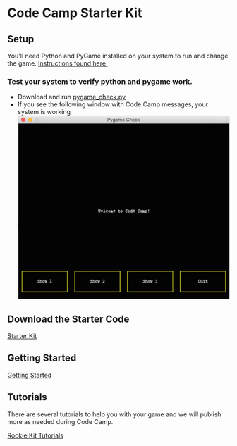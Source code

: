 # Code Camp Starter Kit


## Setup

You'll need Python and PyGame installed on your system
to run and change the game. [Instructions found here.](http://cit.dixie.edu/cs/1410/pygame-installation.php)

### Test your system to verify python and pygame work.
	
*	Download and run [pygame_check.py](thumbdrive-contents/pygame_check.py)
*	If you see the following window with Code Camp messages, your system is working ![PyGame Check](assets/images/pygame_check.png)


## Download the Starter Code

[Starter Kit](thumbdrive-contents/starter-kit-2018.zip?raw=true)


## Getting Started

[Getting Started](tutorials/other/getting_started.md)


## Tutorials

There are several tutorials to help you with your game and we will publish more as needed during Code Camp.

[Rookie Kit Tutorials](tutorials/)


